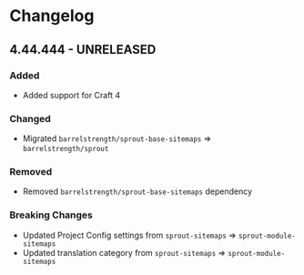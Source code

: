 # Changelog

## 4.44.444 - UNRELEASED

### Added

- Added support for Craft 4

### Changed

- Migrated `barrelstrength/sprout-base-sitemaps` => `barrelstrength/sprout`

### Removed

- Removed `barrelstrength/sprout-base-sitemaps` dependency

### Breaking Changes

- Updated Project Config settings from `sprout-sitemaps`
  => `sprout-module-sitemaps`
- Updated translation category from `sprout-sitemaps`
  => `sprout-module-sitemaps`
